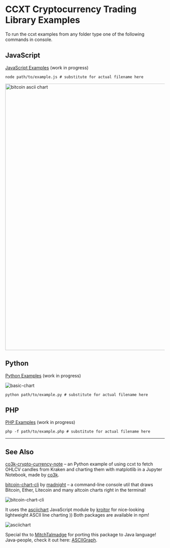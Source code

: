 # CCXT Cryptocurrency Trading Library Examples

To run the ccxt examples from any folder type one of the following commands in console.

## JavaScript

[JavaScript Examples](https://github.com/kroitor/ccxt/tree/master/examples/js) (work in progress)

```shell
node path/to/example.js # substitute for actual filename here
```

<img width="842" alt="bitcoin ascii chart" src="https://user-images.githubusercontent.com/1294454/29673849-156f58c6-88f9-11e7-8955-fb3f37467234.png">


## Python

[Python Examples](https://github.com/kroitor/ccxt/tree/master/examples/py) (work in progress)

![basic-chart](https://user-images.githubusercontent.com/1294454/29979754-6d62354c-8f4f-11e7-9e0a-22e87b4a093b.jpg)

```shell
python path/to/example.py # substitute for actual filename here
```

## PHP

[PHP Examples](https://github.com/kroitor/ccxt/tree/master/examples/php) (work in progress)

```shell
php -f path/to/example.php # substitute for actual filename here
```

-------------------------------------------------------------------------------

## See Also

[co3k-crypto-currency-note](https://github.com/co3k/co3k-crypto-currency-note/blob/master/Untitled.ipynb) – an Python example of using ccxt to fetch OHLCV candles from Kraken and charting them with matplotlib in a Jupyter Notebook, made by [co3k](https://github.com/co3k).

[bitcoin-chart-cli](https://github.com/madnight/bitcoin-chart-cli) by [madnight](https://github.com/madnight) – a command-line console util that draws Bitcoin, Ether, Litecoin and many altcoin charts right in the terminal!

![bitcoin-chart-cli](https://camo.githubusercontent.com/494806efd925c4cd56d8370c1d4e8b751812030a/68747470733a2f2f692e696d6775722e636f6d2f635474467879362e706e67)

It uses the [asciichart](https://github.com/kroitor/asciichart) JavaScript module by [kroitor](https://github.com/kroitor) for nice-looking lightweight ASCII line charting )) Both packages are available in npm!

![asciichart](https://cloud.githubusercontent.com/assets/1294454/22818709/9f14e1c2-ef7f-11e6-978f-34b5b595fb63.png)

Special thx to [MitchTalmadge](https://github.com/MitchTalmadge) for porting this package to Java language! Java-people, check it out here: [ASCIIGraph](https://github.com/MitchTalmadge/ASCIIGraph).
